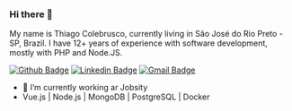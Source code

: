 ### Hi there 👋

My name is Thiago Colebrusco, currently living in São José do Rio Preto - SP, Brazil. I have 12+ years of experience with software development, mostly with PHP and Node.JS.


[![Github Badge](https://img.shields.io/badge/-Github-000?style=flat-square&logo=Github&logoColor=white&link=https://github.com/thiagocolebrusco)](https://github.com/thiagocolebrusco)
[![Linkedin Badge](https://img.shields.io/badge/-LinkedIn-blue?style=flat-square&logo=Linkedin&logoColor=white&link=https://www.linkedin.com/in/thiagocolebrusco/)](https://www.linkedin.com/in/thiagocolebrusco/)
[![Gmail Badge](https://img.shields.io/badge/-Gmail-c14438?style=flat-square&logo=Gmail&logoColor=white&link=mailto:thiagocolebrusco@gmail.com)](mailto:thiagocolebrusco@gmail.com)


- 🔭 I’m currently working ar Jobsity
- Vue.js | Node.js | MongoDB | PostgreSQL | Docker
